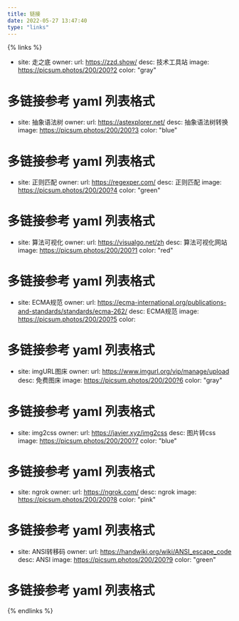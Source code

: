 ```yaml
---
title: 链接
date: 2022-05-27 13:47:40
type: "links"
---
```



{% links %}
- site: 走之底
  owner: 
  url: https://zzd.show/
  desc: 技术工具站
  image: https://picsum.photos/200/200?2
  color: "gray"
# 多链接参考 yaml 列表格式

- site: 抽象语法树
  owner: 
  url: https://astexplorer.net/
  desc: 抽象语法树转换
  image: https://picsum.photos/200/200?3
  color: "blue"
# 多链接参考 yaml 列表格式

- site: 正则匹配
  owner: 
  url: https://regexper.com/
  desc: 正则匹配
  image: https://picsum.photos/200/200?4
  color: "green"
# 多链接参考 yaml 列表格式

- site: 算法可视化
  owner: 
  url: https://visualgo.net/zh
  desc: 算法可视化网站
  image: https://picsum.photos/200/200?1
  color: "red"
# 多链接参考 yaml 列表格式

- site: ECMA规范
  owner: 
  url: https://ecma-international.org/publications-and-standards/standards/ecma-262/
  desc: ECMA规范
  image: https://picsum.photos/200/200?5
  color: 
# 多链接参考 yaml 列表格式

- site: imgURL图床
  owner: 
  url: https://www.imgurl.org/vip/manage/upload
  desc: 免费图床
  image: https://picsum.photos/200/200?6
  color: "gray"
# 多链接参考 yaml 列表格式

- site: img2css
  owner: 
  url: https://javier.xyz/img2css
  desc: 图片转css
  image: https://picsum.photos/200/200?7
  color: "blue"
# 多链接参考 yaml 列表格式

- site: ngrok
  owner: 
  url: https://ngrok.com/
  desc: ngrok
  image: https://picsum.photos/200/200?8
  color: "pink"
# 多链接参考 yaml 列表格式

- site: ANSI转移码
  owner: 
  url: https://handwiki.org/wiki/ANSI_escape_code
  desc: ANSI
  image: https://picsum.photos/200/200?9
  color: "green"
# 多链接参考 yaml 列表格式
{% endlinks %}